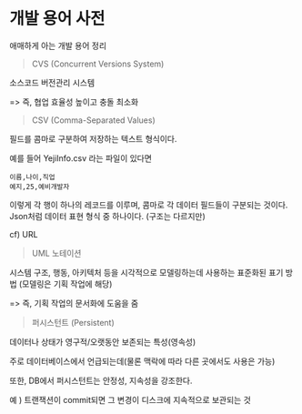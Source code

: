 # 개발 용어 사전
애매하게 아는 개발 용어 정리

> CVS (Concurrent Versions System)

소스코드 버전관리 시스템

=> 즉, 협업 효율성 높이고 충돌 최소화

> CSV (Comma-Separated Values)

필드를 콤마로 구분하여 저장하는 텍스트 형식이다.

예를 들어 YejiInfo.csv 라는 파일이 있다면
```
이름,나이,직업
예지,25,예비개발자
```
이렇게 각 행이 하나의 레코드를 이루며, 콤마로 각 데이터 필드들이 구분되는 것이다.
Json처럼 데이터 표현 형식 중 하나이다. (구조는 다르지만)

cf) URL

> UML 노테이션

시스템 구조, 행동, 아키텍처 등을 시각적으로 모델링하는데 사용하는 표준화된 표기 방법  (모델링은 기획 작업에 해당)

=> 즉, 기획 작업의 문서화에 도움을 줌


> 퍼시스턴트 (Persistent)

데이터나 상태가 영구적/오랫동안 보존되는 특성(영속성)

주로 데이터베이스에서 언급되는데(물론 맥락에 따라 다른 곳에서도 사용은 가능)

또한, DB에서 퍼시스턴트는 안정성, 지속성을 강조한다.

예 ) 트랜잭션이 commit되면 그 변경이 디스크에 지속적으로 보관되는 것
